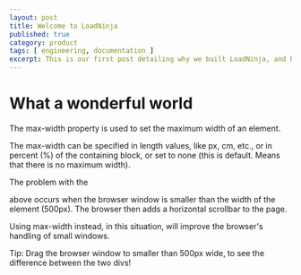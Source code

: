 ```yaml
---
layout: post
title: Welcome to LoadNinja
published: true
category: product
tags: [ engineering, documentation ]
excerpt: This is our first post detailing why we built LoadNinja, and how we hope to improve the lives of performance engineers across the globe
---
```


# What a wonderful world

The max-width property is used to set the maximum width of an element.

The max-width can be specified in length values, like px, cm, etc., or in percent (%) of the containing block, or set to none (this is default. Means that there is no maximum width).

The problem with the <div> above occurs when the browser window is smaller than the width of the element (500px). The browser then adds a horizontal scrollbar to the page.

Using max-width instead, in this situation, will improve the browser's handling of small windows.

Tip: Drag the browser window to smaller than 500px wide, to see the difference between the two divs!
